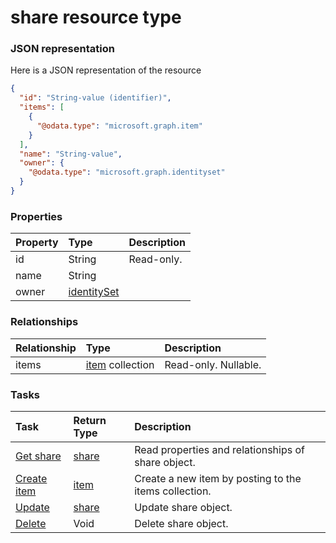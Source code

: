 # share resource type



### JSON representation

Here is a JSON representation of the resource

<!-- {
  "blockType": "resource",
  "optionalProperties": [
    "items"
  ],
  "@odata.type": "microsoft.graph.share"
}-->

```json
{
  "id": "String-value (identifier)",
  "items": [
    {
      "@odata.type": "microsoft.graph.item"
    }
  ],
  "name": "String-value",
  "owner": {
    "@odata.type": "microsoft.graph.identityset"
  }
}

```
### Properties
| Property	   | Type	|Description|
|:---------------|:--------|:----------|
|id|String| Read-only.|
|name|String||
|owner|[identitySet](identityset.md)||

### Relationships
| Relationship | Type	|Description|
|:---------------|:--------|:----------|
|items|[item](item.md) collection| Read-only. Nullable.|

### Tasks

| Task		   | Return Type	|Description|
|:---------------|:--------|:----------|
|[Get share](../api/share_get.md) | [share](share.md) |Read properties and relationships of share object.|
|[Create item](../api/share_post_items.md) |[item](item.md)| Create a new item by posting to the items collection.|
|[Update](../api/share_update.md) | [share](share.md)	|Update share object. |
|[Delete](../api/share_delete.md) | Void	|Delete share object. |

<!-- uuid: 68f6dbf5-236d-4d23-b0d0-3b2c5d11526f
2015-10-19 08:46:49 UTC -->
<!-- {
  "type": "#page.annotation",
  "description": "share resource",
  "keywords": "",
  "section": "documentation",
  "tocPath": ""
}-->